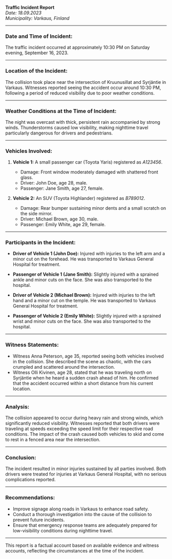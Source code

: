 

**Traffic Incident Report**  
*Date: 18.09.2023*  
*Municipality: Varkaus, Finland*

---

### **Date and Time of Incident:**  
The traffic incident occurred at approximately 10:30 PM on Saturday evening, September 16, 2023.

---

### **Location of the Incident:**  
The collision took place near the intersection of Kruunusillat and Syrjäntie in Varkaus. Witnesses reported seeing the accident occur around 10:30 PM, following a period of reduced visibility due to poor weather conditions.

---

### **Weather Conditions at the Time of Incident:**  
The night was overcast with thick, persistent rain accompanied by strong winds. Thunderstorms caused low visibility, making nighttime travel particularly dangerous for drivers and pedestrians.

---

### **Vehicles Involved:**  
1. **Vehicle 1:** A small passenger car (Toyota Yaris) registered as *A123456*.
   - Damage: Front window moderately damaged with shattered front glass.
   - Driver: John Doe, age 28, male.
   - Passenger: Jane Smith, age 27, female.

2. **Vehicle 2:** An SUV (Toyota Highlander) registered as *B789012*.
   - Damage: Rear bumper sustaining minor dents and a small scratch on the side mirror.
   - Driver: Michael Brown, age 30, male.
   - Passenger: Emily White, age 29, female.

---

### **Participants in the Incident:**  
- **Driver of Vehicle 1 (John Doe):** Injured with injuries to the left arm and a minor cut on the forehead. He was transported to Varkaus General Hospital for treatment.
- **Passenger of Vehicle 1 (Jane Smith):** Slightly injured with a sprained ankle and minor cuts on the face. She was also transported to the hospital.

- **Driver of Vehicle 2 (Michael Brown):** Injured with injuries to the left hand and a minor cut on the temple. He was transported to Varkaus General Hospital for treatment.
- **Passenger of Vehicle 2 (Emily White):** Slightly injured with a sprained wrist and minor cuts on the face. She was also transported to the hospital.

---

### **Witness Statements:**  
- Witness Anna Peterson, age 35, reported seeing both vehicles involved in the collision. She described the scene as chaotic, with the cars crumpled and scattered around the intersection.
- Witness Olli Kivinen, age 28, stated that he was traveling north on Syrjäntie when he heard a sudden crash ahead of him. He confirmed that the accident occurred within a short distance from his current location.

---

### **Analysis:**  
The collision appeared to occur during heavy rain and strong winds, which significantly reduced visibility. Witnesses reported that both drivers were traveling at speeds exceeding the speed limit for their respective road conditions. The impact of the crash caused both vehicles to skid and come to rest in a fenced area near the intersection.

---

### **Conclusion:**  
The incident resulted in minor injuries sustained by all parties involved. Both drivers were treated for injuries at Varkaus General Hospital, with no serious complications reported.

---

### **Recommendations:**  
- Improve signage along roads in Varkaus to enhance road safety.
- Conduct a thorough investigation into the cause of the collision to prevent future incidents.
- Ensure that emergency response teams are adequately prepared for low-visibility conditions during nighttime travel.

--- 

This report is a factual account based on available evidence and witness accounts, reflecting the circumstances at the time of the incident.